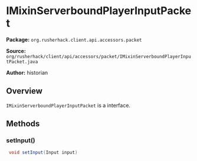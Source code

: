 # IMixinServerboundPlayerInputPacket

**Package:** `org.rusherhack.client.api.accessors.packet`

**Source:** `org/rusherhack/client/api/accessors/packet/IMixinServerboundPlayerInputPacket.java`

**Author:** historian



## Overview

`IMixinServerboundPlayerInputPacket` is a interface.

## Methods

### setInput()

```java
 void setInput(Input input)
```

